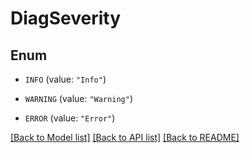 # DiagSeverity

## Enum


* `INFO` (value: `"Info"`)

* `WARNING` (value: `"Warning"`)

* `ERROR` (value: `"Error"`)


[[Back to Model list]](../README.md#documentation-for-models) [[Back to API list]](../README.md#documentation-for-api-endpoints) [[Back to README]](../README.md)


